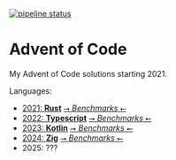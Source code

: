 [![pipeline status](https://gitlab.com/ACSimon33/advent_of_code/badges/main/pipeline.svg)](https://gitlab.com/ACSimon33/advent_of_code/-/pipelines/latest/)

# Advent of Code
My Advent of Code solutions starting 2021.

Languages:
- [2021: **Rust**](2021) [⭢ *Benchmarks* ⭠](https://acsimon33.gitlab.io/advent_of_code/2021/report/index.html)
- [2022: **Typescript**](2022) [⭢ *Benchmarks* ⭠](https://acsimon33.gitlab.io/advent_of_code/2022/index.html)
- [2023: **Kotlin**](2023) [⭢ *Benchmarks* ⭠](https://acsimon33.gitlab.io/advent_of_code/2023/index.html)
- [2024: **Zig**](2024) [⭢ *Benchmarks* ⭠](https://acsimon33.gitlab.io/advent_of_code/2024/index.html)
- 2025: ???
